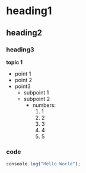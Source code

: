 # **heading1**
## heading2
### heading3


**topic 1**
- point 1
- point 2
- point3 
	- subpoint 1
	- subpoint 2
		- numbers:
			1. 1
			2. 2
			3. 3
			4. 4
			5. 5

### **code**
``` js
consoole.log("Hello World");
```